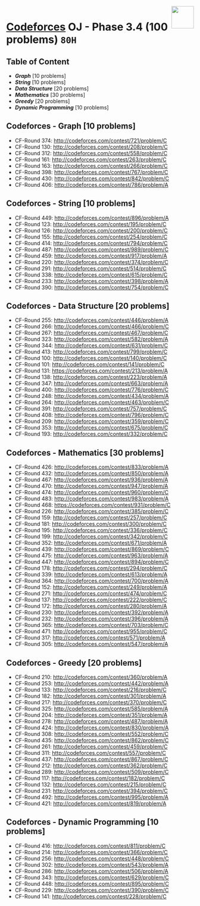 <img align="right" width="60" height="60" src="https://github.com/cs-MohamedAyman/Problem-Solving-Training/blob/master/online-judges-logos/codeforces.jpg">

# [Codeforces](https://codeforces.com/) OJ - Phase 3.4 (100 problems) `80H`

## Table of Content

- ***Graph***    			 [10 problems]
- ***String***         		 [10 problems]
- ***Data Structure*** 		 [20 problems]
- ***Mathematics***    		 [30 problems]
- ***Greedy***         		 [20 problems]
- ***Dynamic Programming***  [10 problems]

## Codeforces - Graph [10 problems]

- CF-Round 374: http://codeforces.com/contest/721/problem/C
- CF-Round 130: http://codeforces.com/contest/208/problem/C
- CF-Round 312: http://codeforces.com/contest/558/problem/C
- CF-Round 161: http://codeforces.com/contest/263/problem/C
- CF-Round 163: http://codeforces.com/contest/266/problem/C
- CF-Round 398: http://codeforces.com/contest/767/problem/C
- CF-Round 430: http://codeforces.com/contest/842/problem/C
- CF-Round 406: http://codeforces.com/contest/786/problem/A

## Codeforces - String [10 problems]

- CF-Round 449: http://codeforces.com/contest/896/problem/A
- CF-Round 123: http://codeforces.com/contest/195/problem/C
- CF-Round 126: http://codeforces.com/contest/200/problem/C
- CF-Round 155: http://codeforces.com/contest/254/problem/C
- CF-Round 414: http://codeforces.com/contest/794/problem/C
- CF-Round 487: http://codeforces.com/contest/989/problem/C
- CF-Round 459: http://codeforces.com/contest/917/problem/A
- CF-Round 220: http://codeforces.com/contest/374/problem/C
- CF-Round 291: http://codeforces.com/contest/514/problem/C
- CF-Round 338: http://codeforces.com/contest/615/problem/C
- CF-Round 233: http://codeforces.com/contest/398/problem/A
- CF-Round 390: http://codeforces.com/contest/754/problem/C

## Codeforces - Data Structure [20 problems]

- CF-Round 255: http://codeforces.com/contest/446/problem/A
- CF-Round 266: http://codeforces.com/contest/466/problem/C
- CF-Round 267: http://codeforces.com/contest/467/problem/C
- CF-Round 323: http://codeforces.com/contest/582/problem/A
- CF-Round 344: http://codeforces.com/contest/631/problem/C
- CF-Round 413: http://codeforces.com/contest/799/problem/C
- CF-Round 100: http://codeforces.com/contest/140/problem/C
- CF-Round 101: http://codeforces.com/contest/141/problem/C
- CF-Round 131: https://codeforces.com/contest/213/problem/A
- CF-Round 138: http://codeforces.com/contest/223/problem/A
- CF-Round 347: http://codeforces.com/contest/663/problem/A
- CF-Round 400: http://codeforces.com/contest/776/problem/C
- CF-Round 248: http://codeforces.com/contest/434/problem/A
- CF-Round 264: http://codeforces.com/contest/463/problem/C
- CF-Round 391: http://codeforces.com/contest/757/problem/C
- CF-Round 408: http://codeforces.com/contest/796/problem/C
- CF-Round 209: http://codeforces.com/contest/359/problem/C
- CF-Round 353: http://codeforces.com/contest/675/problem/C
- CF-Round 193: http://codeforces.com/contest/332/problem/C

## Codeforces - Mathematics [30 problems]

- CF-Round 426: http://codeforces.com/contest/833/problem/A
- CF-Round 432: http://codeforces.com/contest/850/problem/A
- CF-Round 467: http://codeforces.com/contest/936/problem/A
- CF-Round 470: http://codeforces.com/contest/947/problem/A
- CF-Round 474: http://codeforces.com/contest/960/problem/C
- CF-Round 483: http://codeforces.com/contest/983/problem/A
- CF-Round 468: https://codeforces.com/contest/931/problem/C
- CF-Round 226: http://codeforces.com/contest/385/problem/C
- CF-Round 159: http://codeforces.com/contest/257/problem/C
- CF-Round 181: http://codeforces.com/contest/300/problem/C
- CF-Round 195: http://codeforces.com/contest/336/problem/C
- CF-Round 199: http://codeforces.com/contest/342/problem/C
- CF-Round 352: http://codeforces.com/contest/671/problem/A
- CF-Round 439: http://codeforces.com/contest/869/problem/C
- CF-Round 475: http://codeforces.com/contest/963/problem/A
- CF-Round 447: http://codeforces.com/contest/894/problem/C
- CF-Round 178: http://codeforces.com/contest/294/problem/C
- CF-Round 339: http://codeforces.com/contest/613/problem/A
- CF-Round 364: http://codeforces.com/contest/700/problem/A
- CF-Round 152: http://codeforces.com/contest/249/problem/A
- CF-Round 271: http://codeforces.com/contest/474/problem/C
- CF-Round 137: http://codeforces.com/contest/222/problem/C
- CF-Round 172: http://codeforces.com/contest/280/problem/A
- CF-Round 230: http://codeforces.com/contest/392/problem/A
- CF-Round 232: http://codeforces.com/contest/396/problem/A
- CF-Round 365: http://codeforces.com/contest/703/problem/C
- CF-Round 471: http://codeforces.com/contest/955/problem/C
- CF-Round 317: http://codeforces.com/contest/571/problem/A
- CF-Round 305: http://codeforces.com/contest/547/problem/A

## Codeforces - Greedy [20 problems]

- CF-Round 210: http://codeforces.com/contest/360/problem/A
- CF-Round 253: http://codeforces.com/contest/442/problem/A
- CF-Round 133: http://codeforces.com/contest/216/problem/C
- CF-Round 182: http://codeforces.com/contest/301/problem/A
- CF-Round 217: http://codeforces.com/contest/370/problem/C
- CF-Round 325: http://codeforces.com/contest/585/problem/A
- CF-Round 204: http://codeforces.com/contest/351/problem/A
- CF-Round 278: http://codeforces.com/contest/487/problem/A
- CF-Round 424: http://codeforces.com/contest/830/problem/A
- CF-Round 308: http://codeforces.com/contest/552/problem/C
- CF-Round 435: http://codeforces.com/contest/862/problem/C
- CF-Round 261: http://codeforces.com/contest/459/problem/C
- CF-Round 311: http://codeforces.com/contest/557/problem/C
- CF-Round 437: http://codeforces.com/contest/867/problem/C
- CF-Round 212: http://codeforces.com/contest/362/problem/C
- CF-Round 289: http://codeforces.com/contest/509/problem/C
- CF-Round 117: http://codeforces.com/contest/182/problem/C
- CF-Round 132: http://codeforces.com/contest/215/problem/C
- CF-Round 231: http://codeforces.com/contest/394/problem/C
- CF-Round 492: http://codeforces.com/contest/995/problem/A
- CF-Round 421: http://codeforces.com/contest/819/problem/A

## Codeforces - Dynamic Programming [10 problems]

- CF-Round 416: http://codeforces.com/contest/811/problem/C
- CF-Round 214: http://codeforces.com/contest/366/problem/C
- CF-Round 256: http://codeforces.com/contest/448/problem/C
- CF-Round 302: http://codeforces.com/contest/543/problem/A
- CF-Round 286: http://codeforces.com/contest/506/problem/A
- CF-Round 343: http://codeforces.com/contest/629/problem/C
- CF-Round 448: http://codeforces.com/contest/895/problem/C
- CF-Round 229: http://codeforces.com/contest/390/problem/C
- CF-Round 141: http://codeforces.com/contest/228/problem/C
